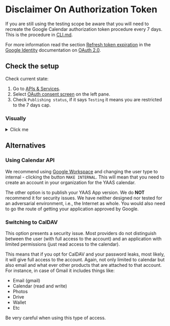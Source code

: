 # Disclaimer On Authorization Token

If you are still using the testing scope be aware that you will need to recreate the Google Calendar authorization token procedure every 7 days.
This is the procedure in [CLI.md](./code/cli/CLI.md).

For more information read the section [Refresh token expiration](https://developers.google.com/identity/protocols/oauth2#expiration) in the [Google Identity](https://developers.google.com/identity) documentation on [OAuth 2.0](https://developers.google.com/identity/protocols/oauth2).

## Check the setup

Check current state:

1. Go to [APIs & Services](https://console.cloud.google.com/apis/dashboard).
1. Select [OAuth consent screen](https://console.cloud.google.com/apis/credentials/consent) on the left pane.
1. Check ``Publishing status``, if it says ``Testing`` it means you are restricted to the 7 days cap.

### Visually
<details>
<summary>Click me</summary>

![Application API state](./doc/apis/oauth/6-oauth-app-type.png)

</details>

## Alternatives

### Using Calendar API

We recommend using [Google Workspace](https://workspace.google.com/) and changing the user type to internal - clicking the button ``MAKE INTERNAL``.
This will mean that you need to create an account in your organization for the YAAS calendar.

The other option is to publish your YAAS App version.
We do **NOT** recommend it for security issues.
We have neither designed nor tested for an adversarial environment, i.e., the Internet as whole.
You would also need to go the route of getting your application approved by Google.

### Switching to CalDAV

This option presents a security issue.
Most providers do not distinguish between the user (with full access to the account)
and an application with limited permissions (just read access to the calendar).

This means that if you opt for CalDAV and your password leaks, most likely, it will give full access to the account.
Again, not only limited to calendar but also email and what ever other products that are attached to that account.
For instance, in case of Gmail it includes things like:
* Email (gmail)
* Calendar (read and write)
* Photos
* Drive
* Wallet
* Etc

Be very careful when using this type of access.

